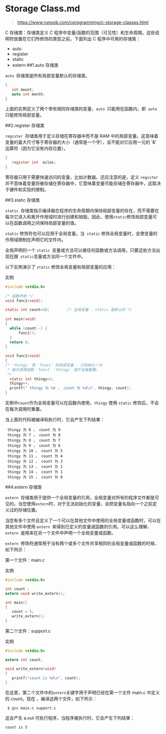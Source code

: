 # Storage Class.md

> https://www.runoob.com/cprogramming/c-storage-classes.html

C 存储类：存储类定义 C 程序中变量/函数的范围（可见性）和生命周期。这些说明符放置在它们所修饰的类型之前。下面列出 C 程序中可用的存储类：
- auto
- register
- static
- extern
##1.auto 存储类

`auto `存储类是所有局部变量默认的存储类。
```c
{
   int mount;
   auto int month;
}
```
上面的实例定义了两个带有相同存储类的变量，`auto `只能用在函数内，即` auto` 只能修饰局部变量。

##2.register 存储类

`register `存储类用于定义存储在寄存器中而不是 RAM 中的局部变量。这意味着变量的最大尺寸等于寄存器的大小（通常是一个字），且不能对它应用一元的 '&' 运算符（因为它没有内存位置）。
```c
{
   register int  miles;
}
```
寄存器只用于需要快速访问的变量，比如计数器。还应注意的是，定义 `register` 并不意味着变量将被存储在寄存器中，它意味着变量可能存储在寄存器中，这取决于硬件和实现的限制。

##3.static 存储类

`static `存储类指示编译器在程序的生命周期内保持局部变量的存在，而不需要在每次它进入和离开作用域时进行创建和销毁。因此，使用` static `修饰局部变量可以在函数调用之间保持局部变量的值。

`static` 修饰符也可以应用于全局变量。当` static` 修饰全局变量时，会使变量的作用域限制在声明它的文件内。

全局声明的一个 `static `变量或方法可以被任何函数或方法调用，只要这些方法出现在跟` static`变量或方法同一个文件中。

以下实例演示了 `static` 修饰全局变量和局部变量的应用：

实例
```c
#include <stdio.h>
 
/* 函数声明 */
void func1(void);
 
static int count=10;        /* 全局变量 - static 是默认的 */
 
int main(void)
{
  while (count--) {
      func1();
  }
  return 0;
}
 
void func1(void)
{
/* 'thingy' 是 'func1' 的局部变量 - 只初始化一次
 * 每次调用函数 'func1' 'thingy' 值不会被重置。
 */                
  static int thingy=5;
  thingy++;
  printf(" thingy 为 %d ， count 为 %d\n", thingy, count);
}
```
实例中` count `作为全局变量可以在函数内使用，`thingy` 使用 `static` 修饰后，不会在每次调用时重置。

当上面的代码被编译和执行时，它会产生下列结果：
```
 thingy 为 6 ， count 为 9
 thingy 为 7 ， count 为 8
 thingy 为 8 ， count 为 7
 thingy 为 9 ， count 为 6
 thingy 为 10 ， count 为 5
 thingy 为 11 ， count 为 4
 thingy 为 12 ， count 为 3
 thingy 为 13 ， count 为 2
 thingy 为 14 ， count 为 1
 thingy 为 15 ， count 为 0
```
##4.extern 存储类

`extern `存储类用于提供一个全局变量的引用，全局变量对所有的程序文件都是可见的。当您使用` extern `时，对于无法初始化的变量，会把变量名指向一个之前定义过的存储位置。

当您有多个文件且定义了一个可以在其他文件中使用的全局变量或函数时，可以在其他文件中使用 `extern `来得到已定义的变量或函数的引用。可以这么理解，`extern `是用来在另一个文件中声明一个全局变量或函数。

`extern `修饰符通常用于当有两个或多个文件共享相同的全局变量或函数的时候，如下所示：

第一个文件：main.c

实例
```c
#include <stdio.h>

int count ;
extern void write_extern();

int main()
{
   count = 5;
   write_extern();
}
```
第二个文件：support.c

实例
```c
#include <stdio.h>

extern int count;

void write_extern(void)
{
   printf("count is %d\n", count);
}
```
在这里，第二个文件中的` extern `关键字用于声明已经在第一个文件 main.c 中定义的 count。现在 ，编译这两个文件，如下所示：
```
 $ gcc main.c support.c
```
这会产生 a.out 可执行程序，当程序被执行时，它会产生下列结果：
```
count is 5
```